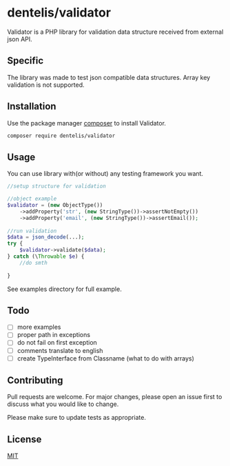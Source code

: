 # dentelis/validator

Validator is a PHP library for validation data structure received from external json API.

## Specific

The library was made to test json compatible data structures. Array key validation is not supported.

## Installation

Use the package manager [composer](https://getcomposer.org/) to install Validator.

```bash
composer require dentelis/validator
```

## Usage

You can use library with(or without) any testing framework you want.

```php
//setup structure for validation

//object example
$validator = (new ObjectType())
    ->addProperty('str', (new StringType())->assertNotEmpty())
    ->addProperty('email', (new StringType())->assertEmail());
    
//run validation
$data = json_decode(...);
try {
    $validator->validate($data);
} catch (\Throwable $e) {
    //do smth
    
}
```

See examples directory for full example.

## Todo

- [ ] more examples
- [ ] proper path in exceptions
- [ ] do not fail on first exception
- [ ] comments translate to english
- [ ] create TypeInterface from Classname (what to do with arrays)

## Contributing

Pull requests are welcome. For major changes, please open an issue first
to discuss what you would like to change.

Please make sure to update tests as appropriate.

## License

[MIT](https://choosealicense.com/licenses/mit/)
